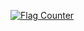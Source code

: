 <a href="https://info.flagcounter.com/aCIS"><img src="https://s01.flagcounter.com/count/aCIS/bg_FFFFFF/txt_000000/border_FFFFFF/columns_4/maxflags_4/viewers_0/labels_0/pageviews_1/flags_0/percent_0/" alt="Flag Counter" border="0"></a>
